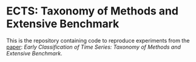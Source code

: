 # ECTS: Taxonomy of Methods and Extensive Benchmark

This is the repository containing code to reproduce experiments from the [paper](https://arxiv.org/pdf/2406.18332): *Early Classification of Time Series: Taxonomy of Methods and Extensive Benchmark*.  
